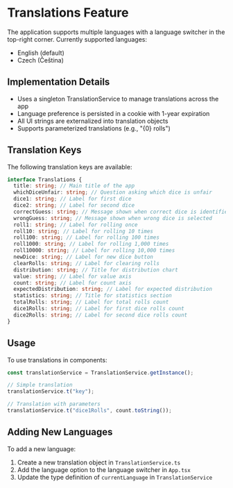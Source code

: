 # Translations Feature

The application supports multiple languages with a language switcher in the top-right corner. Currently supported languages:

- English (default)
- Czech (Čeština)

## Implementation Details

- Uses a singleton TranslationService to manage translations across the app
- Language preference is persisted in a cookie with 1-year expiration
- All UI strings are externalized into translation objects
- Supports parameterized translations (e.g., "{0} rolls")

## Translation Keys

The following translation keys are available:

```typescript
interface Translations {
  title: string; // Main title of the app
  whichDiceUnfair: string; // Question asking which dice is unfair
  dice1: string; // Label for first dice
  dice2: string; // Label for second dice
  correctGuess: string; // Message shown when correct dice is identified
  wrongGuess: string; // Message shown when wrong dice is selected
  roll1: string; // Label for rolling once
  roll10: string; // Label for rolling 10 times
  roll100: string; // Label for rolling 100 times
  roll1000: string; // Label for rolling 1,000 times
  roll10000: string; // Label for rolling 10,000 times
  newDice: string; // Label for new dice button
  clearRolls: string; // Label for clearing rolls
  distribution: string; // Title for distribution chart
  value: string; // Label for value axis
  count: string; // Label for count axis
  expectedDistribution: string; // Label for expected distribution
  statistics: string; // Title for statistics section
  totalRolls: string; // Label for total rolls count
  dice1Rolls: string; // Label for first dice rolls count
  dice2Rolls: string; // Label for second dice rolls count
}
```

## Usage

To use translations in components:

```typescript
const translationService = TranslationService.getInstance();

// Simple translation
translationService.t("key");

// Translation with parameters
translationService.t("dice1Rolls", count.toString());
```

## Adding New Languages

To add a new language:

1. Create a new translation object in `TranslationService.ts`
2. Add the language option to the language switcher in `App.tsx`
3. Update the type definition of `currentLanguage` in `TranslationService`
